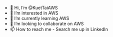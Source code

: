 - 👋 Hi, I’m @KuetTaiAWS
- 👀 I’m interested in AWS
- 🌱 I’m currently learning AWS
- 💞️ I’m looking to collaborate on AWS
- 📫 How to reach me - Search me up in LinkedIn

<!---
KuetTaiAWS/KuetTaiAWS is a ✨ special ✨ repository because its `README.md` (this file) appears on your GitHub profile.
You can click the Preview link to take a look at your changes.
--->

